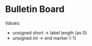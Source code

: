 # Bulletin Board

Values:
- unsigned short -> label length (as 0)
- unsigned int -> end marker (-1)
